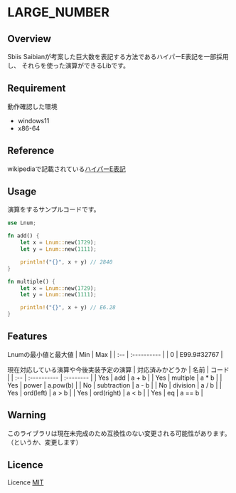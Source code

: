# LARGE_NUMBER

## Overview
Sbiis Saibianが考案した巨大数を表記する方法であるハイパーE表記を一部採用し、
それらを使った演算ができるLibです。

## Requirement
動作確認した環境
- windows11
- x86-64

## Reference
wikipediaで記載されている[ハイパーE表記](https://ja.wikipedia.org/wiki/%E3%83%8F%E3%82%A4%E3%83%91%E3%83%BCE%E8%A1%A8%E8%A8%98)

## Usage
演算をするサンプルコードです。
```rust
use Lnum;

fn add() {
    let x = Lnum::new(1729);
    let y = Lnum::new(1111);

    println!("{}", x + y) // 2840
}

fn multiple() {
    let x = Lnum::new(1729);
    let y = Lnum::new(1111);

    println!("{}", x + y) // E6.28
}
```

## Features
Lnumの最小値と最大値
| Min | Max         |
| :-- | :---------- |
| 0   | E99.9#32767 |

現在対応している演算や今後実装予定の演算
| 対応済みかどうか | 名前 | コード |
| :-- | :---------- | :-------- |
| Yes | add         | a + b     |
| Yes | multiple    | a * b     |
| Yes | power       | a.pow(b)  |
| No  | subtraction | a - b     |
| No  | division    | a / b     |
| Yes | ord(left)   | a > b     |
| Yes | ord(right)  | a < b     |
| Yes | eq          | a == b    |

## Warning
このライブラリは現在未完成のため互換性のない変更される可能性があります。（というか、変更します）

## Licence
Licence [MIT](https://github.com/lightstarp/large_number/blob/master/LICENSE.md)